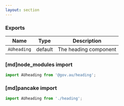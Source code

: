 ```yaml
---
layout: section
---
```


### Exports

| Name       | Type    | Description
|------------|---------|-----------------------------------------------------------------------------
| `AUheading` | default | The heading component

### [md]node_modules import

```jsx
import AUheading from '@gov.au/heading';
```

### [md]pancake import

```jsx
import AUheading from './heading';
```
